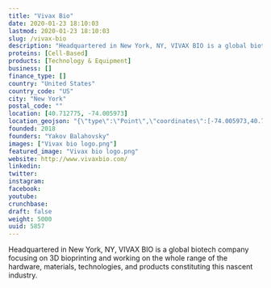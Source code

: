 ```yaml
---
title: "Vivax Bio"
date: 2020-01-23 18:10:03
lastmod: 2020-01-23 18:10:03
slug: /vivax-bio
description: "Headquartered in New York, NY, VIVAX BIO is a global biotech company focusing on 3D bioprinting and working on the whole range of the hardware, materials, technologies, and products constituting this nascent industry."
proteins: [Cell-Based]
products: [Technology & Equipment]
business: []
finance_type: []
country: "United States"
country_code: "US"
city: "New York"
postal_code: ""
location: [40.712775, -74.005973]
location_geojson: "{\"type\":\"Point\",\"coordinates\":[-74.005973,40.712775]}"
founded: 2018
founders: "Yakov Balahovsky"
images: ["Vivax bio logo.png"]
featured_image: "Vivax bio logo.png"
website: http://www.vivaxbio.com/
linkedin: 
twitter: 
instagram: 
facebook: 
youtube: 
crunchbase: 
draft: false
weight: 5000
uuid: 5857
---
```

Headquartered in New York, NY, VIVAX BIO is a global biotech company focusing on 3D bioprinting and working on the whole range of the hardware, materials, technologies, and products constituting this nascent industry.
